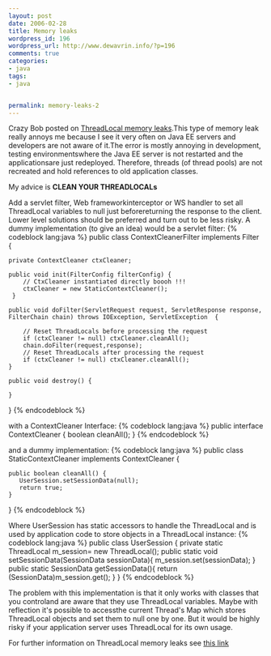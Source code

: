 ```yaml
--- 
layout: post
date: 2006-02-28
title: Memory leaks
wordpress_id: 196
wordpress_url: http://www.dewavrin.info/?p=196
comments: true
categories: 
- java
tags:
- java


permalink: memory-leaks-2
---
```

 Crazy Bob posted on [ThreadLocal memory leaks](http://crazybob.org/2006/02/threadlocal-memory-leak.html).This type of memory leak really annoys me because I see it very often on Java EE servers and developers are not aware of it.The error is mostly annoying in development, testing environmentswhere the Java EE server is not restarted and the applicationsare just redeployed. Therefore, threads (of thread pools) are not recreated and hold references to old application classes.

My advice is **CLEAN YOUR THREADLOCALs**

Add a servlet filter, Web frameworkinterceptor or WS handler to set all ThreadLocal variables to null just beforereturning the response to the client. Lower level solutions should be preferred and turn out to be less risky. A dummy implementation (to give an idea) would be a servlet filter:
{% codeblock lang:java %}
public class ContextCleanerFilter implements Filter {
 
	private ContextCleaner ctxCleaner;
 
	public void init(FilterConfig filterConfig) {
	    // CtxCleaner instantiated directly boooh !!!
		ctxCleaner = new StaticContextCleaner();
	 }
 
	public void doFilter(ServletRequest request, ServletResponse response, FilterChain chain) throws IOException, ServletException  {
 
	    // Reset ThreadLocals before processing the request
		if (ctxCleaner != null) ctxCleaner.cleanAll();
		chain.doFilter(request,response);
		// Reset ThreadLocals after processing the request
		if (ctxCleaner != null) ctxCleaner.cleanAll();
	}
 
	public void destroy() {
 
	}
 
}
{% endcodeblock %}

with a ContextCleaner Interface:
{% codeblock lang:java %}
public interface ContextCleaner {
   boolean cleanAll();
}
{% endcodeblock %}

and a dummy implementation:
{% codeblock lang:java %}
public class StaticContextCleaner implements ContextCleaner {
 
	public boolean cleanAll() {
	   UserSession.setSessionData(null);
	   return true;
	}
 
}
{% endcodeblock %}

Where UserSession has static accessors to handle the ThreadLocal and is used by application code to store objects in a ThreadLocal instance:
{% codeblock lang:java %}
public class UserSession {
	private static ThreadLocal m_session= new ThreadLocal();
	public static void setSessionData(SessionData sessionData){
		m_session.set(sessionData);
	}
	public static SessionData getSessionData(){
		return (SessionData)m_session.get();
	}
}
{% endcodeblock %}

The problem with this implementation is that it only works with classes that you controland are aware that they use ThreadLocal variables. Maybe with reflection it's possible to accessthe current Thread's Map which stores ThreadLocal objects and set them to null one by one. But it would be highly risky if your application server uses ThreadLocal for its own usage.

For further information on ThreadLocal memory leaks see [this link](http://blog.arendsen.net/?p=18)
